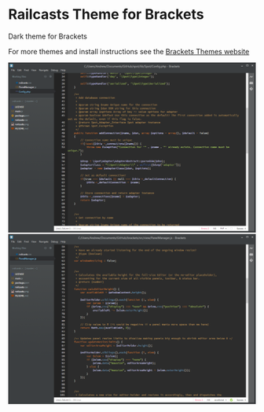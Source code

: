 Railcasts Theme for Brackets
=========

Dark theme for Brackets

For more themes and install instructions see the [Brackets Themes website](http://brackets-themes.github.io/)

![railcasts php](https://github.com/brackets-themes/railcasts/raw/master/railcasts_php.PNG)
![railcasts js](https://github.com/brackets-themes/railcasts/raw/master/railcasts_js.PNG)
